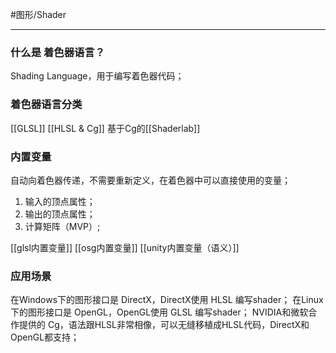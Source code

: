 #图形/Shader
***
### 什么是 着色器语言？
Shading Language，用于编写着色器代码；

### 着色器语言分类
[[GLSL]]
[[HLSL & Cg]]
基于Cg的[[Shaderlab]]

### 内置变量
自动向着色器传递，不需要重新定义，在着色器中可以直接使用的变量；
1. 输入的顶点属性；
2. 输出的顶点属性；
3. 计算矩阵（MVP）;

[[glsl内置变量]]
[[osg内置变量]]
[[unity内置变量（语义）]]

### 应用场景
在Windows下的图形接口是 DirectX，DirectX使用 HLSL 编写shader；
在Linux下的图形接口是 OpenGL，OpenGL使用 GLSL 编写shader；
NVIDIA和微软合作提供的 Cg，语法跟HLSL非常相像，可以无缝移植成HLSL代码，DirectX和OpenGL都支持；